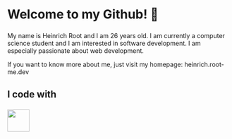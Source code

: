 <h1 align="left">Welcome to my Github! 🙂</h1>

###

<p align="left">My name is Heinrich Root and I am 26 years old. I am currently a computer science student and I am interested in software development. I am especially passionate about web development.

If you want to know more about me, just visit my homepage: heinrich.root-me.dev</p>

###

<h2 align="left">I code with</h2>

###

<div align="left">
  <img src="https://cdn.jsdelivr.net/gh/devicons/devicon/icons/react/react-original.svg" height="50" width="50"/>
</div>

###

